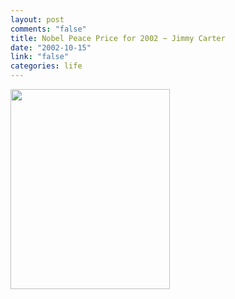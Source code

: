 ```yaml
--- 
layout: post
comments: "false"
title: Nobel Peace Price for 2002 ~ Jimmy Carter
date: "2002-10-15"
link: "false"
categories: life
---
```

<a href="http://www.nobel.no/eng_peace_2002.html">
<img src="http://www.zanshin.net/images/carter.jpg" border="0" height="320" width="255" />
</a>
